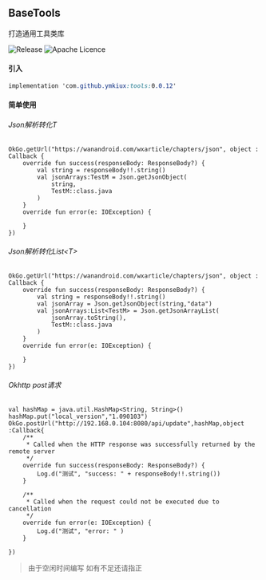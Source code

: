## BaseTools

打造通用工具类库

![Release](https://jitpack.io/v/ymkiux/tools.svg) ![Apache Licence](http://img.shields.io/badge/license-Apache2.0-ff6600.svg)

#### 引入

```css
implementation 'com.github.ymkiux:tools:0.0.12'
```

#### 简单使用

###### Json解析转化T

```
OkGo.getUrl("https://wanandroid.com/wxarticle/chapters/json", object : Callback {
    override fun success(responseBody: ResponseBody?) {
        val string = responseBody!!.string()
        val jsonArrays:TestM = Json.getJsonObject(
            string,
            TestM::class.java
        )
    }
    override fun error(e: IOException) {

    }
})
```

###### Json解析转化List\<T\>

```
OkGo.getUrl("https://wanandroid.com/wxarticle/chapters/json", object : Callback {
    override fun success(responseBody: ResponseBody?) {
        val string = responseBody!!.string()
        val jsonArray = Json.getJsonObject(string,"data")
        val jsonArrays:List<TestM> = Json.getJsonArrayList(
            jsonArray.toString(),
            TestM::class.java
        )
    }
    override fun error(e: IOException) {

    }
})
```

###### Okhttp post请求

```
val hashMap = java.util.HashMap<String, String>()
hashMap.put("local_version","1.090103")
OkGo.postUrl("http://192.168.0.104:8080/api/update",hashMap,object :Callback{
    /**
     * Called when the HTTP response was successfully returned by the remote server
     */
    override fun success(responseBody: ResponseBody?) {
        Log.d("测试", "success: " + responseBody!!.string())
    }

    /**
     * Called when the request could not be executed due to cancellation
     */
    override fun error(e: IOException) {
        Log.d("测试", "error: " )
    }

})
```

> 由于空闲时间编写 如有不足还请指正